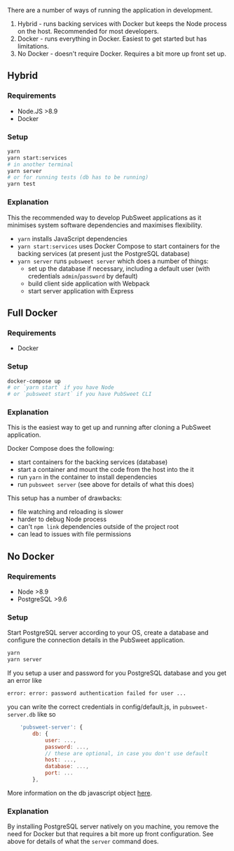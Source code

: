 There are a number of ways of running the application in development.

1. Hybrid - runs backing services with Docker but keeps the Node process on the host. Recommended for most developers.
2. Docker - runs everything in Docker. Easiest to get started but has limitations.
3. No Docker - doesn't require Docker. Requires a bit more up front set up.

## Hybrid

### Requirements

- Node.JS >8.9
- Docker

### Setup

```bash
yarn
yarn start:services
# in another terminal
yarn server
# or for running tests (db has to be running)
yarn test
```

### Explanation

This the recommended way to develop PubSweet applications as it minimises system software dependencies and maximises flexibility.

- `yarn` installs JavaScript dependencies
- `yarn start:services` uses Docker Compose to start containers for the backing services (at present just the PostgreSQL database)
- `yarn server` runs `pubsweet server` which does a number of things:
  - set up the database if necessary, including a default user (with credentials `admin`/`password` by default)
  - build client side application with Webpack
  - start server application with Express

## Full Docker

### Requirements

- Docker

### Setup

```bash
docker-compose up
# or `yarn start` if you have Node
# or `pubsweet start` if you have PubSweet CLI
```

### Explanation

This is the easiest way to get up and running after cloning a PubSweet application.

Docker Compose does the following:

- start containers for the backing services (database)
- start a container and mount the code from the host into the it
- run `yarn` in the container to install dependencies
- run `pubsweet server` (see above for details of what this does)

This setup has a number of drawbacks:

- file watching and reloading is slower
- harder to debug Node process
- can't `npm link` dependencies outside of the project root
- can lead to issues with file permissions

## No Docker

### Requirements

- Node >8.9
- PostgreSQL >9.6

### Setup

Start PostgreSQL server according to your OS, create a database and configure the connection details in the PubSweet application.

```bash
yarn
yarn server
```

If you setup a user and password for you PostgreSQL database and you get an error like

```bash
error: error: password authentication failed for user ...
```

you can write the correct credentials in config/default.js, in `pubsweet-server.db` like so

```js static
    'pubsweet-server': {
        db: {
            user: ...,
            password: ...,
            // these are optional, in case you don't use default
            host: ...,
            database: ...,
            port: ...
        },
```

More information on the db javascript object [here](https://node-postgres.com/api/pool).

### Explanation

By installing PostgreSQL server natively on you machine, you remove the need for Docker but that requires a bit more up front configuration. See above for details of what the `server` command does.
